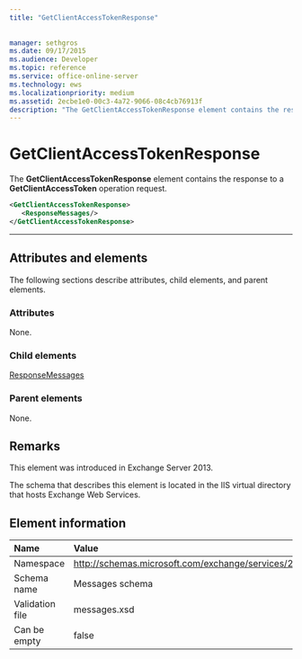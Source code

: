 ```yaml
---
title: "GetClientAccessTokenResponse"
 
 
manager: sethgros
ms.date: 09/17/2015
ms.audience: Developer
ms.topic: reference
ms.service: office-online-server
ms.technology: ews
ms.localizationpriority: medium
ms.assetid: 2ecbe1e0-00c3-4a72-9066-08c4cb76913f
description: "The GetClientAccessTokenResponse element contains the response to a GetClientAccessToken operation request."
---
```


# GetClientAccessTokenResponse

The **GetClientAccessTokenResponse** element contains the response to a **GetClientAccessToken** operation request. 
  
```XML
<GetClientAccessTokenResponse>
   <ResponseMessages/>
</GetClientAccessTokenResponse>
```

 ****
## Attributes and elements

The following sections describe attributes, child elements, and parent elements.
  
### Attributes

None.
  
### Child elements

[ResponseMessages](responsemessages.md)
  
### Parent elements

None.
  
## Remarks

This element was introduced in Exchange Server 2013.
  
The schema that describes this element is located in the IIS virtual directory that hosts Exchange Web Services.
  
## Element information

|**Name**|**Value**|
|:-----|:-----|
|Namespace  <br/> |http://schemas.microsoft.com/exchange/services/2006/messages  <br/> |
|Schema name  <br/> |Messages schema  <br/> |
|Validation file  <br/> |messages.xsd  <br/> |
|Can be empty  <br/> |false  <br/> |
